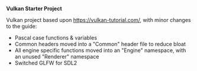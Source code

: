 **Vulkan Starter Project**

Vulkan project based upon https://vulkan-tutorial.com/, with minor changes to the guide:
- Pascal case functions & variables
- Common headers moved into a "Common" header file to reduce bloat
- All engine specific functions moved into an "Engine" namespace, with an unused "Renderer" namespace
- Switched GLFW for SDL2
